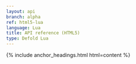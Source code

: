 ```yaml
---
layout: api
branch: alpha
ref: html5-lua
language: Lua
title: API reference (HTML5)
type: Defold Lua
---
```

{% include anchor_headings.html html=content %}